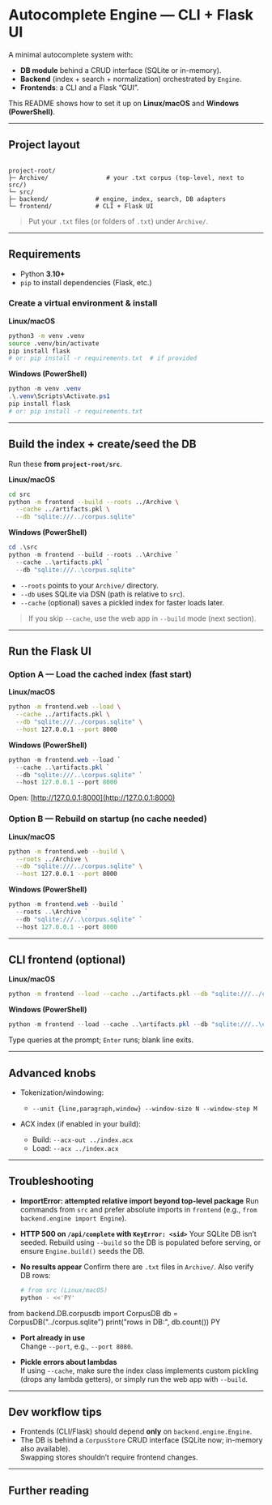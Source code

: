 # Autocomplete Engine — CLI + Flask UI

A minimal autocomplete system with:
- **DB module** behind a CRUD interface (SQLite or in-memory).
- **Backend** (index + search + normalization) orchestrated by `Engine`.
- **Frontends**: a CLI and a Flask “GUI”.

This README shows how to set it up on **Linux/macOS** and **Windows (PowerShell)**.

---

## Project layout

```

project-root/
├─ Archive/                # your .txt corpus (top-level, next to src/)
└─ src/
├─ backend/             # engine, index, search, DB adapters
└─ frontend/            # CLI + Flask UI

````

> Put your `.txt` files (or folders of `.txt`) under `Archive/`.

---

## Requirements

- Python **3.10+**
- `pip` to install dependencies (Flask, etc.)

### Create a virtual environment & install

**Linux/macOS**
```bash
python3 -m venv .venv
source .venv/bin/activate
pip install flask
# or: pip install -r requirements.txt  # if provided
````

**Windows (PowerShell)**

```powershell
python -m venv .venv
.\.venv\Scripts\Activate.ps1
pip install flask
# or: pip install -r requirements.txt
```

---

## Build the index + create/seed the DB

Run these **from `project-root/src`**.

**Linux/macOS**

```bash
cd src
python -m frontend --build --roots ../Archive \
  --cache ../artifacts.pkl \
  --db "sqlite:///../corpus.sqlite"
```

**Windows (PowerShell)**

```powershell
cd .\src
python -m frontend --build --roots ..\Archive `
  --cache ..\artifacts.pkl `
  --db "sqlite:///..\corpus.sqlite"
```

* `--roots` points to your `Archive/` directory.
* `--db` uses SQLite via DSN (path is relative to `src`).
* `--cache` (optional) saves a pickled index for faster loads later.

> If you skip `--cache`, use the web app in `--build` mode (next section).

---

## Run the Flask UI

### Option A — Load the cached index (fast start)

**Linux/macOS**

```bash
python -m frontend.web --load \
  --cache ../artifacts.pkl \
  --db "sqlite:///../corpus.sqlite" \
  --host 127.0.0.1 --port 8000
```

**Windows (PowerShell)**

```powershell
python -m frontend.web --load `
  --cache ..\artifacts.pkl `
  --db "sqlite:///..\corpus.sqlite" `
  --host 127.0.0.1 --port 8000
```

Open: [http://127.0.0.1:8000](http://127.0.0.1:8000)

### Option B — Rebuild on startup (no cache needed)

**Linux/macOS**

```bash
python -m frontend.web --build \
  --roots ../Archive \
  --db "sqlite:///../corpus.sqlite" \
  --host 127.0.0.1 --port 8000
```

**Windows (PowerShell)**

```powershell
python -m frontend.web --build `
  --roots ..\Archive `
  --db "sqlite:///..\corpus.sqlite" `
  --host 127.0.0.1 --port 8000
```

---

## CLI frontend (optional)

**Linux/macOS**

```bash
python -m frontend --load --cache ../artifacts.pkl --db "sqlite:///../corpus.sqlite" --repl
```

**Windows (PowerShell)**

```powershell
python -m frontend --load --cache ..\artifacts.pkl --db "sqlite:///..\corpus.sqlite" --repl
```

Type queries at the prompt; `Enter` runs; blank line exits.

---

## Advanced knobs

* Tokenization/windowing:

  * `--unit {line,paragraph,window} --window-size N --window-step M`
* ACX index (if enabled in your build):

  * Build: `--acx-out ../index.acx`
  * Load:  `--acx ../index.acx`

---

## Troubleshooting

* **ImportError: attempted relative import beyond top-level package**
  Run commands from `src` and prefer absolute imports in `frontend` (e.g., `from backend.engine import Engine`).

* **HTTP 500 on `/api/complete` with `KeyError: <sid>`**
  Your SQLite DB isn’t seeded. Rebuild using `--build` so the DB is populated before serving, or ensure `Engine.build()` seeds the DB.

* **No results appear**
  Confirm there are `.txt` files in `Archive/`. Also verify DB rows:

  ```bash
  # from src (Linux/macOS)
  python - <<'PY'
  ```

from backend.DB.corpusdb import CorpusDB
db = CorpusDB("../corpus.sqlite")
print("rows in DB:", db.count())
PY



- **Port already in use**  
Change `--port`, e.g., `--port 8080`.

- **Pickle errors about lambdas**  
If using `--cache`, make sure the index class implements custom pickling (drops any lambda getters), or simply run the web app with `--build`.

---

## Dev workflow tips

- Frontends (CLI/Flask) should depend **only** on `backend.engine.Engine`.
- The DB is behind a `CorpusStore` CRUD interface (SQLite now; in-memory also available).  
Swapping stores shouldn’t require frontend changes.

---

## Further reading

